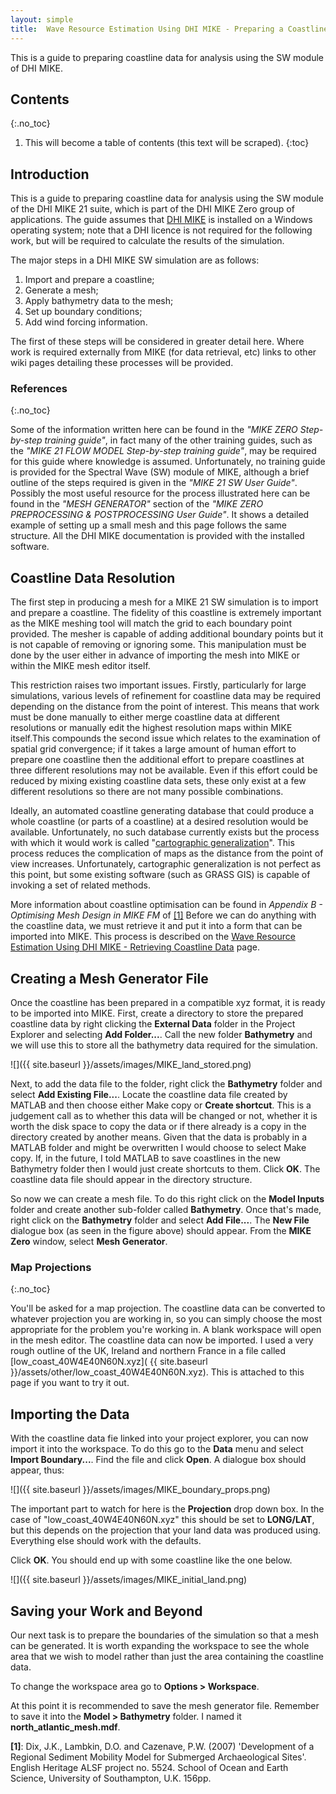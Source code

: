 ```yaml
---
layout: simple
title:  Wave Resource Estimation Using DHI MIKE - Preparing a Coastline
---
```


<p class="message">
This is a guide to preparing coastline data for analysis using the SW 
module of DHI MIKE.
</p>

## Contents
{:.no_toc}

1. This will become a table of contents (this text will be scraped).
{:toc}

## Introduction

This is a guide to preparing coastline data for analysis using the SW module of
the DHI MIKE 21 suite, which is part of the DHI MIKE Zero group of
applications. The guide assumes that [DHI
MIKE](3D"http://www.mikebydhi.com/") is installed on a Windows operating system;
note that a DHI licence is not required for the following
work, but will be required to calculate the results of the simulation.

The major steps in a DHI MIKE SW simulation are as follows:

1.  Import and prepare a coastline;
2.  Generate a mesh;
3.  Apply bathymetry data to the mesh;
4.  Set up boundary conditions;
5.  Add wind forcing information.

The first of these steps will be considered in greater detail
here. Where work is required externally from MIKE (for data
retrieval, etc) links to other wiki pages detailing these processes
will be provided.

### References
{:.no_toc}

Some of the information written here can be found in the *"MIKE ZERO
Step-by-step training guide"*, in fact many of the other training guides,
such as the *"MIKE 21 FLOW MODEL Step-by-step training guide"*, may be 
required for this guide where knowledge is assumed. Unfortunately, no
training guide is provided for the Spectral Wave (SW) module of MIKE,
although a brief outline of the steps required is given in the *"MIKE
21 SW User Guide"*. Possibly the most useful resource for the process
illustrated here can be found in the *"MESH GENERATOR"* section of the
*"MIKE ZERO PREPROCESSING & POSTPROCESSING User Guide"*. It shows a
detailed example of setting up a small mesh and this page follows the
same structure. All the DHI MIKE documentation is provided with the
installed software.

## Coastline Data Resolution

The first step in producing a mesh for a MIKE 21 SW simulation is to
import and prepare a coastline. The fidelity of this coastline is
extremely important as the MIKE meshing tool will match the grid to
each boundary point provided. The mesher is capable of adding
additional boundary points but it is not capable of removing or
ignoring some. This manipulation must be done by the user either in
advance of importing the mesh into MIKE or within the MIKE mesh editor
itself.

This restriction raises two important issues. Firstly, particularly for
large simulations, various levels of refinement for coastline data may
be required depending on the distance from the point of interest. This
means that work must be done manually to either merge coastline data
at different resolutions or manually edit the highest resolution maps
within MIKE itself.This compounds the second issue which relates to
the examination of spatial grid convergence; if it takes a large
amount of human effort to prepare one coastline then the additional
effort to prepare coastlines at three different resolutions may not be
available. Even if this effort could be reduced by mixing existing
coastline data sets, these only exist at a few different resolutions
so there are not many possible combinations.

Ideally, an automated coastline generating database that could produce
a whole coastline (or parts of a coastline) at a desired resolution
would be available. Unfortunately, no such database currently exists
but the process with which it would work is called "[cartographic
generalization](http://en.wikipedia.org/wiki/Cartographic_generalization)". This process reduces
the complication of maps as the distance from the point of view
increases. Unfortunately, cartographic generalization is not perfect
as this point, but some existing software (such as GRASS GIS) is
capable of invoking a set of related methods.

More information about coastline optimisation can be found in *Appendix
B - Optimising Mesh Design in MIKE FM* of [\[1\]][1]
Before we can do anything with the coastline data, we must retrieve it
and put it into a form that can be imported into MIKE. This process is
described on the [Wave Resource Estimation Using DHI MIKE - Retrieving Coastline Data](
../MIKE-retrieve-coastline-data) page.

## Creating a Mesh Generator File

Once the coastline has been prepared in a compatible xyz format, it is
ready to be imported into MIKE. First, create a directory to store the
prepared coastline data by right clicking the **External Data** folder
in the Project Explorer and selecting **Add Folder...**. Call the
new folder **Bathymetry** and we will use this to store all the
bathymetry data required for the simulation.

![]({{ site.baseurl }}/assets/images/MIKE_land_stored.png)

Next, to add the data file to the folder, right click the **Bathymetry**
folder and select **Add Existing File...**. Locate the
coastline data file created by MATLAB and then choose either Make copy
or **Create shortcut**. This is a judgement call as to whether this
data will be changed or not, whether it is worth the disk space to
copy the data or if there already is a copy in the directory created
by another means. Given that the data is probably in a MATLAB folder
and might be overwritten I would choose to select Make copy. If, in the
future, I told MATLAB to save coastlines in the new Bathymetry folder
then I would just create shortcuts to them. Click **OK**. The coastline
data file should appear in the directory structure.

So now we can create a mesh file. To do this right click on the **Model
Inputs** folder and create another sub-folder called **Bathymetry**.
Once that's made, right click on the **Bathymetry** folder
and select **Add File...**. The **New File** dialogue box (as seen in
the figure above) should appear. From the **MIKE Zero** window, select
**Mesh Generator**.

### Map Projections
{:.no_toc}

You'll be asked for a map projection. The coastline data can be
converted to whatever projection you are working in, so you can simply
choose the most appropriate for the problem you're working in. A blank
workspace will open in the mesh editor. The coastline data can now be
imported. I used a very rough outline of the UK, Ireland and northern
France in a file called [low\_coast\_40W4E40N60N.xyz](
{{ site.baseurl }}/assets/other/low_coast_40W4E40N60N.xyz).
This is attached to this page if you want to try it out.

## Importing the Data

With the coastline data fie linked into your project explorer, you can
now import it into the workspace. To do this go to the **Data** menu
and select **Import Boundary...**. Find the file and click **Open**. A
dialogue box should appear, thus:

![]({{ site.baseurl }}/assets/images/MIKE_boundary_props.png)

The important part to watch for here is the **Projection** drop down
box. In the case of "low\_coast\_40W4E40N60N.xyz" this should be set to
**LONG/LAT**, but this depends on the projection that your land data
was produced using. Everything else should work with the defaults.

Click **OK**. You should end up with some coastline like the one below.

![]({{ site.baseurl }}/assets/images/MIKE_initial_land.png)

## Saving your Work and Beyond

Our next task is to prepare the boundaries of
the simulation so that a mesh can be generated. It is worth expanding
the workspace to see the whole area that we wish to model rather than
just the area containing the coastline data.

To change the workspace area go to **Options \> Workspace**.

At this point it is recommended to save the mesh generator file.
Remember to save it into the **Model \> Bathymetry** folder. I named
it **north\_atlantic\_mesh.mdf**.


[1]: http://archaeologydataservice.ac.uk/archives/view/sediment_eh_2010/  "Dix, J.K., Lambkin, D.O. and Cazenave, P.W. (2007) 'Development of a Regional Sediment Mobility Model for Submerged Archaeological Sites'. English Heritage ALSF project no. 5524. School of Ocean and Earth Science, University of Southampton, U.K. 156pp."

**\[1\]**: Dix, J.K., Lambkin, D.O. and Cazenave, P.W. (2007) 'Development of a Regional Sediment Mobility Model for Submerged Archaeological Sites'. English Heritage ALSF project no. 5524. School of Ocean and Earth Science, University of Southampton, U.K. 156pp.

